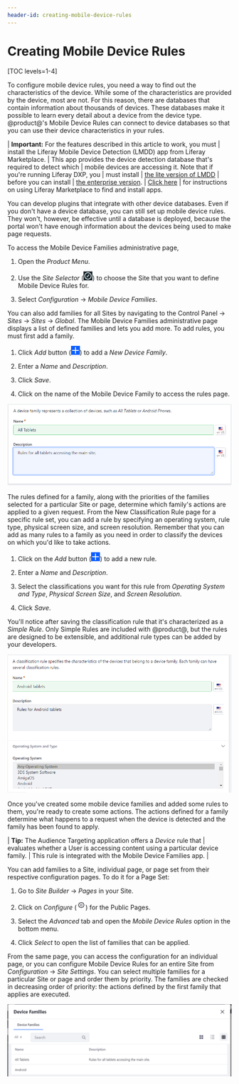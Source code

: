 ```yaml
---
header-id: creating-mobile-device-rules
---
```


# Creating Mobile Device Rules

[TOC levels=1-4]

To configure mobile device rules, you need a way to find out the characteristics
of the device. While some of the characteristics are provided by the device,
most are not. For this reason, there are databases that contain information
about thousands of devices. These databases make it possible to learn every
detail about a device from the device type. @product@'s Mobile Device Rules can
connect to device databases so that you can use their device characteristics in
your rules. 

| **Important:** For the features described in this article to work, you must
| install the Liferay Mobile Device Detection (LMDD) app from Liferay Marketplace.
| This app provides the device detection database that's required to detect which
| mobile devices are accessing it. Note that if you're running Liferay DXP, you
| must install
| [the lite version of LMDD](https://web.liferay.com/marketplace/-/mp/application/92831494)
| before you can install
| [the enterprise version](https://web.liferay.com/marketplace/-/mp/application/35419014).
| [Click here](/docs/7-2/user/-/knowledge_base/u/using-the-liferay-marketplace)
| for instructions on using Liferay Marketplace to find and install apps.

You can develop plugins that integrate with other device databases. Even if you
don't have a device database, you can still set up mobile device rules. They
won't, however, be effective until a database is deployed, because the portal
won't have enough information about the devices being used to make page
requests.

<!-- Uncomment when the referenced article is published. Jim
To learn how to tap into @product@'s Device API, see the 
Using the Device Recognition API(/develop/tutorials/-/knowledge_base/7-1/using-the-device-recognition-api)
tutorial.
-->

To access the Mobile Device Families administrative page,

1.  Open the *Product Menu*.

2.  Use the *Site Selector* (![Site Selector](../../../../../../images/icon-compass.png))
    to choose the Site that you want to define Mobile Device Rules for.
 
3.  Select *Configuration* &rarr; *Mobile Device Families*.

You can also add families for all Sites by navigating to the Control Panel
&rarr; *Sites* &rarr; *Sites* &rarr; *Global*. The Mobile Device Families
administrative page displays a list of defined families and lets you add more.
To add rules, you must first add a family.

1.  Click *Add* button (![Add Family](../../../../../../images/icon-add.png)) to 
    add a *New Device Family*.

2.  Enter a *Name* and *Description*.

3.  Click *Save*.

4.  Click on the name of the Mobile Device Family to access the rules page.

![Figure 1: Create a Mobile Device Family so you can create rules.](../../../../../../images/mobile-device-families.png)

The rules defined for a family, along with the priorities of the families
selected for a particular Site or page, determine which family's actions are
applied to a given request. From the New Classification Rule page for a
specific rule set, you can add a rule by specifying an operating system, rule
type, physical screen size, and screen resolution. Remember that you can add as
many rules to a family as you need in order to classify the devices on which
you'd like to take actions.

1.  Click on the *Add* button (![Add Classification Rule](../../../../../../images/icon-add.png)) to add a new rule.

2.  Enter a *Name* and *Description*.

3.  Select the classifications you want for this rule from *Operating System and
    Type*, *Physical Screen Size*, and *Screen Resolution*.

4.  Click *Save*.

You'll notice after saving the classification rule that it's characterized as a 
*Simple Rule*. Only Simple Rules are included with @product@, but the rules 
are designed to be extensible, and additional rule types can be added by your 
developers.

![Figure 2: Select the operating system and device type for your rule.](../../../../../../images/mobile-device-editing-rule.png)

Once you've created some mobile device families and added some rules to them,
you're ready to create some actions. The actions defined for a family determine
what happens to a request when the device is detected and the family has been
found to apply.

| **Tip:** The Audience Targeting application offers a *Device* rule that
| evaluates whether a User is accessing content using a particular device family.
| This rule is integrated with the Mobile Device Families app.
| 

<!-- Add link once available (LRDOCS-4644)
 Visit the
 [Liferay Audience Targeting Rules](discover/portal/-/knowledge_base/7-1/liferay-audience-targeting-rules#device)
 section for more details.
 -->

You can add families to a Site, individual page, or page set from their
respective configuration pages. To do it for a Page Set:

1.  Go to *Site Builder* &rarr; *Pages* in your Site.

2.  Click on *Configure* 
    (![Configure](../../../../../../images/icon-gear.png)) for the Public 
    Pages.
 
3.  Select the *Advanced* tab and open the *Mobile Device Rules* option in the
    bottom menu.

4.  Click *Select* to open the list of families that can be applied.

From the same page, you can access the configuration for an individual page, or
you can configure Mobile Device Rules for an entire Site from *Configuration*
&rarr; *Site Settings*. You can select multiple families for a particular Site
or page and order them by priority. The families are checked in decreasing order
of priority: the actions defined by the first family that applies are executed.

![Figure 3: You can select a mobile device family to apply for a Site or page.](../../../../../../images/mobile-device-selection.png)
